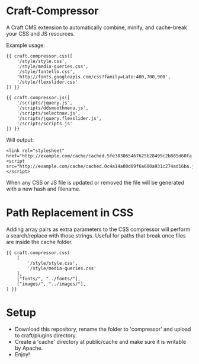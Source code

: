 Craft-Compressor
================

A Craft CMS extension to automatically combine, minify, and cache-break your CSS and JS resources.

Example usage:

	{{ craft.compressor.css([
		'/style/style.css',
		'/style/media-queries.css',
		'/style/fontello.css',
		'http://fonts.googleapis.com/css?family=Lato:400,700,900',
		'/style/flexslider.css'
	]) }}

	{{ craft.compressor.js([
		'/scripts/jquery.js',
		'/scripts/ddsmoothmenu.js',
		'/scripts/selectnav.js',
		'/scripts/jquery.flexslider.js',
		'/scripts/scripts.js'
	]) }}

Will output:

	<link rel="stylesheet" href="http://example.com/cache/cached.5fe383065467625b28499c2b885d60fa.css">
	<script src="http://example.com/cache/cached.0c4a14a00d89f6a600a931c274ad16ba.js"></script>

When any CSS or JS file is updated or removed the file will be generated with a new hash and filename.

Path Replacement in CSS
================

Adding array pairs as extra parameters to the CSS compressor will perform a search/replace with those strings. Useful for paths that break once files are inside the cache folder.

	{{ craft.compressor.css(
		[
			'/style/style.css',
			'/style/media-queries.css'
		],
		["fonts/", "../fonts/"],
		["images/", "../images/"],
	) }}



Setup
================

- Download this repository, rename the folder to 'compressor' and upload to craft/plugins directory.
- Create a 'cache' directory at public/cache and make sure it is writable by Apache.
- Enjoy!
